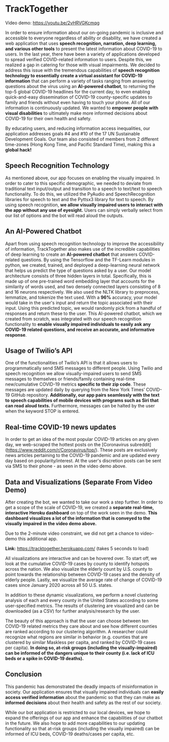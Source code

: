 # TrackTogether

Video demo: https://youtu.be/2vHRVGKcmqg

In order to ensure information about our on-going pandemic is inclusive and accessible to everyone regardless of ability or disability, we have created a web application that uses **speech recognition, narration, deep learning, and various other tools** to present the latest information about COVID-19 to users. In the last year, there have been a variety of applications developed to spread verified COVID-related information to users. Despite this, we realized a gap in catering for those with visual impairments. We decided to address this issue with the tremendous capabilities of **speech recognition technology to essentially create a virtual assistant for COVID-19 information** that can perform a variety of tasks ranging from answering questions about the virus using an **AI-powered chatbot**, to returning the top-5 global COVID-19 headlines for the current day, to even enabling quick-and-easy dissemination of COVID-19 county-specific updates to family and friends without even having to touch your phone. All of our information is continuously updated. We wanted to **empower people with visual disabilities** to ultimately make more informed decisions about COVID-19 for their own health and safety. 

By educating users, and reducing information access inequalities, our application addresses goals #4 and #10 of the 17 UN Sustainable Development Goals.  Our team also consisted of members from 2 different time-zones (Hong Kong Time, and Pacific Standard Time), making this a **global hack!**  

## Speech Recognition Technology

As mentioned above, our app focuses on enabling the visually impaired. In order to cater to this specific demographic, we needed to deviate from traditional text input/output and transition to a speech to text/text to speech functionality. To do this, we utilized the PyAudio and SpeechRecognition libraries for speech to text and the Pyttsx3 library for text to speech. By using speech recognition, **we allow visually impaired users to interact with the app without any use of eyesight.** Users can simply verbally select from our list of options and the bot will read aloud the outputs. 

## An AI-Powered Chatbot

Apart from using speech recognition technology to improve the accessibility of information, TrackTogether also makes use of the incredible capabilities of deep learning to create an **AI-powered chatbot** that answers COVID-related questions.  By using the Tensorflow and the TF-Learn modules in python, we created, trained, and deployed a deep-learning neural network that helps us predict the type of questions asked by a user. Our model architecture consists of three hidden layers in total. Specifically, this is made up of one pre-trained word embedding layer that accounts for the similarity of words used, and two densely connected layers consisting of 8 and 16 neurons respectively. We also used the NLTK library to preprocess, lemmatize, and tokenize the text used. With a **96%** accuracy, your model would take in the user's input and return the topic associated with their input. Using this predicted topic, we would randomly pick from a handful of responses and return these to the user. This AI-powered chatbot, which we created from scratch, was integrated with our speech recognition functionality to **enable visually impaired individuals to easily ask any COVID-19 related questions, and receive an accurate, and informative response**.   

## Usage of Twilio’s API

One of the functionalities of Twilio’s API is that it allows users to programmatically send SMS messages to different people. Using Twilio and speech recognition we allow visually-impaired users to send SMS messages to themselves or friends/family containing real-time new/cumulative COVID-19 metrics **specific to their zip code**. These messages are updated daily by querying from the  New York Times’ COVID-19 GitHub repository. **Additionally, our app pairs seamlessly with the text to speech capabilities of mobile devices with programs such as Siri that can read aloud texts.** Furthermore, messages can be halted by the user when the keyword STOP is entered.

## Real-time COVID-19 news updates

In order to get an idea of the most popular COVID-19 articles on any given day, we web-scraped the hottest posts on the [Coronavirus subreddit] (https://www.reddit.com/r/Coronavirus/top/). These posts are exclusively news articles pertaining to the COVID-19 pandemic and are updated every day based on popularity/interest. At the user's discretion posts can be sent via SMS to their phone - as seen in the video demo above.

## Data and Visualizations (Separate From Video Demo) 

After creating the bot, we wanted to take our work a step further. In order to get a scope of the scale of COVID-19, we created a **separate real-time, interactive Heroku dashboard** on top of the work seen in the demo. **This dashboard visualizes a lot of the information that is conveyed to the visually impaired in the video demo above.**

Due to the 2-minute video constraint, we did not get a chance to video-demo this additional app.

**Link:** https://tracktogether.herokuapp.com/ (takes 5 seconds to load) 

All visualizations are interactive and can be hovered over. To start off, we look at the cumulative COVID-19 cases by county to identify hotspots across the nation. We also visualize the elderly count by U.S. county to point towards the relationship between COVID-19 cases and the density of elderly people. Lastly, we visualize the average rate of change of COVID-19 cases since January 2020 across all 50 U.S. states. 

In addition to these dynamic visualizations, we perform a novel clustering analysis of each and every county in the United States according to some user-specified metrics. The results of clustering are visualized and can be downloaded (as a CSV) for further analysis/research by the user. 

The beauty of this approach is that the user can choose between ten COVID-19 related metrics they care about and see how different counties are ranked according to our clustering algorithm. A researcher could recognize what regions are similar in behavior (e.g. counties that are clustered by similar Maskless per capita, and ranked by COVID-19 cases per capita). **In doing so, at-risk groups (including the visually-impaired) can be informed of the dangers unique to their county (i.e. lack of ICU beds or a spike in COVID-19 deaths).**

## Conclusion

This pandemic has demonstrated the deadly impacts of misinformation in society. Our application ensures that visually impaired individuals can **easily access verified information** about the pandemic so that they can make as **informed decisions** about their health and safety as the rest of our society. 

While our bot application is restricted to our local devices, we hope to expand the offerings of our app and enhance the capabilities of our chatbot in the future. We also hope to add more capabilities to our updating functionality so that at-risk groups (including the visually impaired) can be informed of ICU beds, COVID-19 deaths/cases per capita, etc.
